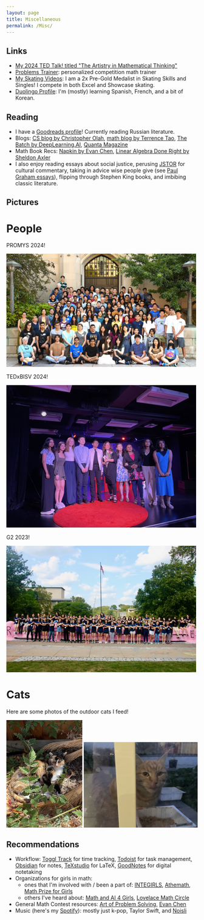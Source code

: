 ```yaml
---
layout: page
title: Miscellaneous
permalink: /Misc/
---
```


## Links
- [My 2024 TED Talk! titled "The Artistry in Mathematical Thinking"](https://www.youtube.com/watch?v=_UgkzdZAeXk)
- [Problems Trainer](https://www.problemstrainer.app/about): personalized competition math trainer
- [My Skating Videos](https://www.youtube.com/playlist?list=PLgFAicTGT_Cg-_uuIOc67kmYnI8jX1YCz): I am a 2x Pre-Gold Medalist in Skating Skills and Singles! I compete in both Excel and Showcase skating.
- [Duolingo Profile](https://www.duolingo.com/profile/annadeng08): I'm (mostly) learning Spanish, French, and a bit of Korean. 

## Reading
- I have a [Goodreads profile](https://www.goodreads.com/user/show/144917204-anna)! Currently reading Russian literature.
- Blogs: [CS blog by Christopher Olah](https://colah.github.io/), [math blog by Terrence Tao](https://terrytao.wordpress.com/), [The Batch by DeepLearning.AI](https://www.deeplearning.ai/the-batch/), [Quanta Magazine](https://www.quantamagazine.org/)
- Math Book Recs: [Napkin by Evan Chen](https://web.evanchen.cc/napkin.html), [Linear Algebra Done Right by Sheldon Axler](https://linear.axler.net/)
- I also enjoy reading essays about social justice, perusing [JSTOR](https://www.jstor.org/) for cultural commentary, taking in advice wise people give (see [Paul Graham essays](https://www.paulgraham.com/articles.html)), flipping through Stephen King books, and imbibing classic literature.

## Pictures

# People
PROMYS 2024!

<img src="/images/promys2024.jpg" alt="promys2024" width="500" class="center">

TEDxBISV 2024!

<img src="/images/tedtalks.jpeg" alt="tedtalks2024" width="500" class="center">

G2 2023!

<img src="/images/2023g2.jpg" alt="g2 2023" width="500" class="center">


# Cats
Here are some photos of the outdoor cats I feed!

<img src="/images/flowercat.jpg" alt="flowercat" width="200">  <img src="/images/catfeed.png" alt="smallcat" width="300">

## Recommendations
- Workflow: [Toggl Track](https://track.toggl.com/) for time tracking, [Todoist](https://app.todoist.com/app) for task management, [Obsidian](https://obsidian.md/) for notes, [TeXstudio](https://www.texstudio.org/) for LaTeX, [GoodNotes](https://www.goodnotes.com/) for digital notetaking
- Organizations for girls in math: 
    - ones that I'm involved with / been a part of: [INTEGIRLS](https://www.integirls.org/), [Athemath](https://athemath.org/), [Math Prize for Girls](https://mathprize.atfoundation.org/)
    - others I've heard about: [Math and AI 4 Girls](https://www.mathandai4girls.org/), [Lovelace Math Circle](https://www.lovelacemath.org/home)
- General Math Contest resources: [Art of Problem Solving](https://aops.com/), [Evan Chen](https://web.evanchen.cc/)
- Music (here's my [Spotify](https://open.spotify.com/user/xj85ob0h9cj7vt05dff8bz4d4)): mostly just k-pop, Taylor Swift, and [Noisli](https://www.noisli.com/)